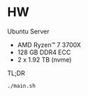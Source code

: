 # HW

Ubuntu Server

<!-- TOC -->
- AMD Ryzen™ 7 3700X
- 128 GB DDR4 ECC
- 2 x 1.92 TB (nvme)
<!-- TOC -->

TL;DR

```bash
./main.sh
```
